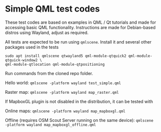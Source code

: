# Simple QML test codes

These test codes are based on examples in QML / Qt tutorials and made for 
accessing basic QML functionality. Instructions are made for Debian-based
distros using Wayland, adjust as required.

All tests are expected to be run using `qmlscene`. Install it and
several other packages used in the tests

```
sudo apt install qmlscene qtwayland5 qml-module-qtquick2 qml-module-qtquick-window2 \
qml-module-qtlocation qml-module-qtpositioning
```


Run commands from the cloned repo folder.

Hello world: `qmlscene -platform wayland test_simple.qml`

Raster map: `qmlscene -platform wayland map_raster.qml`


If MapboxGL plugin is not disabled in the distribution, it can be tested
with

Online maps: `qmlscene -platform wayland map_mapboxgl.qml`

Offline (requires OSM Scout Server running on the same device): 
`qmlscene -platform wayland map_mapboxgl_offline.qml`

